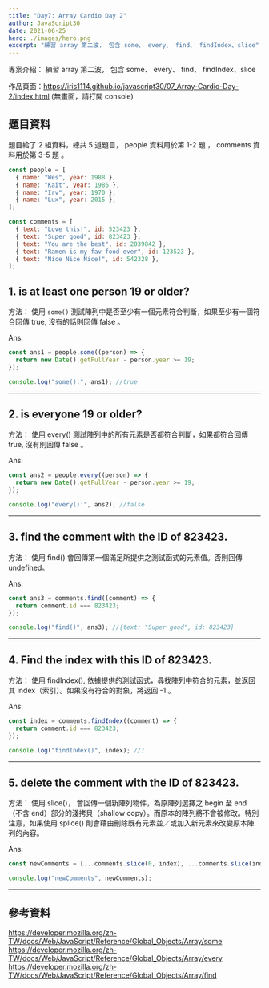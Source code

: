 ```yaml
---
title: "Day7: Array Cardio Day 2"
author: JavaScript30
date: 2021-06-25
hero: ./images/hero.png
excerpt: "練習 array 第二波， 包含 some、 every、 find、 findIndex、slice"
---
```


專案介紹： 練習 array 第二波， 包含 some、 every、 find、 findIndex、slice

作品頁面：https://iris1114.github.io/javascript30/07_Array-Cardio-Day-2/index.html (無畫面，請打開 console)

## 題目資料

題目給了 2 組資料，總共 5 道題目， people 資料用於第 1-2 題 ， comments 資料用於第 3-5 題 。

```javascript
const people = [
  { name: "Wes", year: 1988 },
  { name: "Kait", year: 1986 },
  { name: "Irv", year: 1970 },
  { name: "Lux", year: 2015 },
];

const comments = [
  { text: "Love this!", id: 523423 },
  { text: "Super good", id: 823423 },
  { text: "You are the best", id: 2039842 },
  { text: "Ramen is my fav food ever", id: 123523 },
  { text: "Nice Nice Nice!", id: 542328 },
];
```

## 1. is at least one person 19 or older?

方法： 使用 `some()` 測試陣列中是否至少有一個元素符合判斷，如果至少有一個符合回傳 true, 沒有的話則回傳 false 。

Ans:

```javascript
const ans1 = people.some((person) => {
  return new Date().getFullYear - person.year >= 19;
});

console.log("some():", ans1); //true
```

---

## 2. is everyone 19 or older?

方法： 使用 every() 測試陣列中的所有元素是否都符合判斷，如果都符合回傳 true, 沒有則回傳 false 。

Ans:

```javascript
const ans2 = people.every((person) => {
  return new Date().getFullYear - person.year >= 19;
});

console.log("every():", ans2); //false
```
---

## 3. find the comment with the ID of 823423.

方法： 使用 find() 會回傳第一個滿足所提供之測試函式的元素值。否則回傳 undefined。

Ans:

```javascript
const ans3 = comments.find((comment) => {
  return comment.id === 823423;
});

console.log("find()", ans3); //{text: "Super good", id: 823423}
```

---

## 4. Find the index with this ID of 823423.

方法： 使用 findIndex(), 依據提供的測試函式，尋找陣列中符合的元素，並返回其 index（索引）。如果沒有符合的對象，將返回 -1 。

Ans:

```javascript
const index = comments.findIndex((comment) => {
  return comment.id === 823423;
});

console.log("findIndex()", index); //1
```

---

## 5. delete the comment with the ID of 823423.

方法： 使用 slice()， 會回傳一個新陣列物件，為原陣列選擇之 begin 至 end（不含 end）部分的淺拷貝（shallow copy）。而原本的陣列將不會被修改。特別注意，如果使用 splice() 則會藉由刪除既有元素並／或加入新元素來改變原本陣列的內容。

Ans:

```javascript
const newComments = [...comments.slice(0, index), ...comments.slice(index + 1)];

console.log("newComments", newComments);
```

---

## 參考資料

https://developer.mozilla.org/zh-TW/docs/Web/JavaScript/Reference/Global_Objects/Array/some
https://developer.mozilla.org/zh-TW/docs/Web/JavaScript/Reference/Global_Objects/Array/every
https://developer.mozilla.org/zh-TW/docs/Web/JavaScript/Reference/Global_Objects/Array/find
